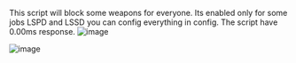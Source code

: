 This script will block some weapons for everyone. Its enabled only for some jobs LSPD and LSSD you can config everything in config. The script have 0.00ms response.
![image](https://github.com/Jachymeqq/job_blacklist_weapon/assets/96845626/e93b61f2-804c-4697-9f01-11b4b7f8f845)

![image](https://github.com/Jachymeqq/job_blacklist_weapon/assets/96845626/3fed617f-071c-47d9-ab74-7a98cad49a52)
